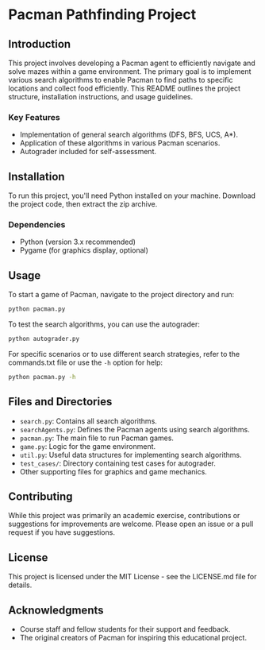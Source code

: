 
# Pacman Pathfinding Project

## Introduction
This project involves developing a Pacman agent to efficiently navigate and solve mazes within a game environment. The primary goal is to implement various search algorithms to enable Pacman to find paths to specific locations and collect food efficiently. This README outlines the project structure, installation instructions, and usage guidelines.

### Key Features
- Implementation of general search algorithms (DFS, BFS, UCS, A*).
- Application of these algorithms in various Pacman scenarios.
- Autograder included for self-assessment.

## Installation
To run this project, you'll need Python installed on your machine. Download the project code, then extract the zip archive.

### Dependencies
- Python (version 3.x recommended)
- Pygame (for graphics display, optional)

## Usage
To start a game of Pacman, navigate to the project directory and run:

```bash
python pacman.py
```

To test the search algorithms, you can use the autograder:

```bash
python autograder.py
```

For specific scenarios or to use different search strategies, refer to the commands.txt file or use the `-h` option for help:

```bash
python pacman.py -h
```

## Files and Directories
- `search.py`: Contains all search algorithms.
- `searchAgents.py`: Defines the Pacman agents using search algorithms.
- `pacman.py`: The main file to run Pacman games.
- `game.py`: Logic for the game environment.
- `util.py`: Useful data structures for implementing search algorithms.
- `test_cases/`: Directory containing test cases for autograder.
- Other supporting files for graphics and game mechanics.

## Contributing
While this project was primarily an academic exercise, contributions or suggestions for improvements are welcome. Please open an issue or a pull request if you have suggestions.

## License
This project is licensed under the MIT License - see the LICENSE.md file for details.

## Acknowledgments
- Course staff and fellow students for their support and feedback.
- The original creators of Pacman for inspiring this educational project.

